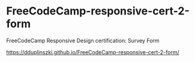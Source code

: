 # FreeCodeCamp-responsive-cert-2-form
FreeCodeCamp Responsive Design certification: Survey Form

https://dduplinszki.github.io/FreeCodeCamp-responsive-cert-2-form/
